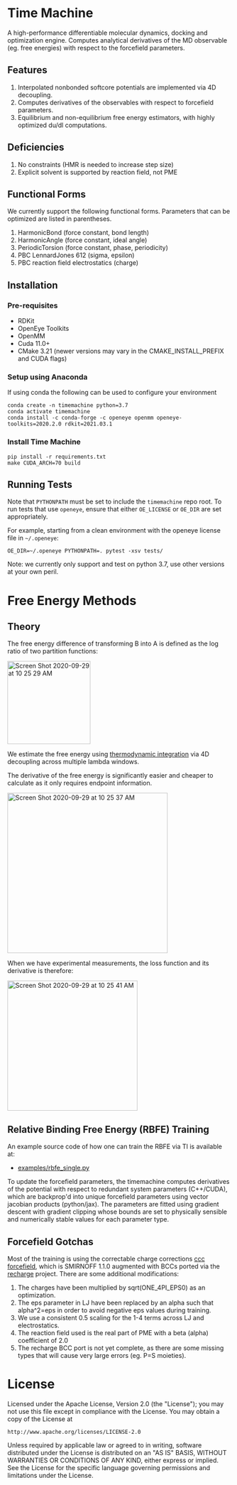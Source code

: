 # Time Machine

A high-performance differentiable molecular dynamics, docking and optimization engine. Computes analytical derivatives of the MD observable (eg. free energies) with respect to the forcefield parameters.

## Features

1. Interpolated nonbonded softcore potentials are implemented via 4D decoupling.
2. Computes derivatives of the observables with respect to forcefield parameters.
3. Equilibrium and non-equilibrium free energy estimators, with highly optimized du/dl computations.

## Deficiencies

1. No constraints (HMR is needed to increase step size)
2. Explicit solvent is supported by reaction field, not PME

## Functional Forms

We currently support the following functional forms. Parameters that can be optimized are listed in parentheses.

1. HarmonicBond (force constant, bond length)
2. HarmonicAngle (force constant, ideal angle)
3. PeriodicTorsion (force constant, phase, periodicity)
4. PBC LennardJones 612 (sigma, epsilon)
5. PBC reaction field electrostatics (charge)

## Installation

### Pre-requisites

* RDKit
* OpenEye Toolkits
* OpenMM
* Cuda 11.0+
* CMake 3.21 (newer versions may vary in the CMAKE_INSTALL_PREFIX and CUDA flags)

### Setup using Anaconda

If using conda the following can be used to configure your environment

```
conda create -n timemachine python=3.7
conda activate timemachine
conda install -c conda-forge -c openeye openmm openeye-toolkits=2020.2.0 rdkit=2021.03.1
```

### Install Time Machine

```
pip install -r requirements.txt
make CUDA_ARCH=70 build
```

## Running Tests

Note that `PYTHONPATH` must be set to include the `timemachine` repo root. To run tests that use `openeye`, ensure that either `OE_LICENSE` or `OE_DIR` are set appropriately.

For example, starting from a clean environment with the openeye license file in `~/.openeye`:

```
OE_DIR=~/.openeye PYTHONPATH=. pytest -xsv tests/
```

Note: we currently only support and test on python 3.7, use other versions at your own peril.

# Free Energy Methods

## Theory

The free energy difference of transforming B into A is defined as the log ratio of two partition functions:

<img width="187" alt="Screen Shot 2020-09-29 at 10 25 29 AM" src="https://user-images.githubusercontent.com/2280724/94571588-28c29200-023e-11eb-970a-0c03fdbcf275.png">

We estimate the free energy using [thermodynamic integration](http://www.alchemistry.org/wiki/Thermodynamic_Integration) via 4D decoupling across multiple lambda windows.

The derivative of the free energy is significantly easier and cheaper to calculate as it only requires endpoint information.

<img width="361" alt="Screen Shot 2020-09-29 at 10 25 37 AM" src="https://user-images.githubusercontent.com/2280724/94571589-28c29200-023e-11eb-9f49-bb0ee619406d.png">

When we have experimental measurements, the loss function and its derivative is therefore:

<img width="293" alt="Screen Shot 2020-09-29 at 10 25 41 AM" src="https://user-images.githubusercontent.com/2280724/94571590-28c29200-023e-11eb-8948-c8acb44eaa1a.png">

## Relative Binding Free Energy (RBFE) Training

An example source code of how one can train the RBFE via TI is available at:

- [examples/rbfe_single.py](https://github.com/proteneer/timemachine/blob/master/examples/rbfe_single.py)

To update the forcefield parameters, the timemachine computes derivatives of the potential with respect to redundant system parameters (C++/CUDA), which are backprop'd into unique forcefield parameters using vector jacobian products (python/jax). The parameters are fitted using gradient descent with gradient clipping whose bounds are set to physically sensible and numerically stable values for each parameter type.

## Forcefield Gotchas

Most of the training is using the correctable charge corrections [ccc forcefield](https://github.com/proteneer/timemachine/blob/master/ff/params/smirnoff_1_1_0_ccc.py), which is SMIRNOFF 1.1.0 augmented with BCCs ported via the [recharge](https://github.com/openforcefield/openff-recharge) project. There are some additional modifications:

1. The charges have been multiplied by sqrt(ONE_4PI_EPS0) as an optimization.
2. The eps parameter in LJ have been replaced by an alpha such that alpha^2=eps in order to avoid negative eps values during training.
3. We use a consistent 0.5 scaling for the 1-4 terms across LJ and electrostatics.
4. The reaction field used is the real part of PME with a beta (alpha) coefficient of 2.0
5. The recharge BCC port is not yet complete, as there are some missing types that will cause very large errors (eg. P=S moieties).

# License

Licensed under the Apache License, Version 2.0 (the "License");
you may not use this file except in compliance with the License.
You may obtain a copy of the License at

    http://www.apache.org/licenses/LICENSE-2.0

Unless required by applicable law or agreed to in writing, software
distributed under the License is distributed on an "AS IS" BASIS,
WITHOUT WARRANTIES OR CONDITIONS OF ANY KIND, either express or implied.
See the License for the specific language governing permissions and
limitations under the License.
